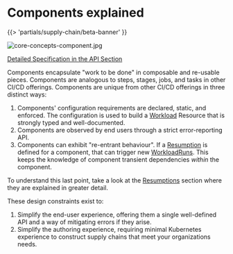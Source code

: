 # Components explained

{{> 'partials/supply-chain/beta-banner' }}

![core-concepts-component.jpg](./images/core-concepts-component.jpg)

[Detailed Specification in the API Section](../../reference/api/component.hbs.md)

Components encapsulate "work to be done" in composable and re-usable pieces.
Components are analogous to steps, stages, jobs, and tasks in other CI/CD offerings.
Components are unique from other CI/CD offerings in three distinct ways:

1. Components' configuration requirements are declared, static, and enforced. The configuration is used to build a [Workload] Resource that is strongly typed and well-documented.
2. Components are observed by end users through a strict error-reporting API.
3. Components can exhibit "re-entrant behaviour". If a [Resumption] is defined for a component, that can trigger new [WorkloadRuns]. This keeps the knowledge of component transient dependencies _within_ the component. 

To understand this last point, take a look at the [Resumptions] section where they are explained in greater detail.

These design constraints exist to:

1. Simplify the end-user experience, offering them a single well-defined API and a way of mitigating errors if they arise.
2. Simplify the authoring experience, requiring minimal Kubernetes experience to construct supply chains that meet your organizations needs. 

[SupplyChain]: ./supply-chains.hbs.md
[SupplyChains]: ./supply-chains.hbs.md
[Workload]: ./workloads.hbs.md
[Workloads]: ./workloads.hbs.md
[WorkloadRuns]: ./workload-runs.hbs.md
[WorkloadRun]: ./workload-runs.hbs.md
[Resumptions]: ./resumptions.hbs.md
[Resumption]: ./resumptions.hbs.md
